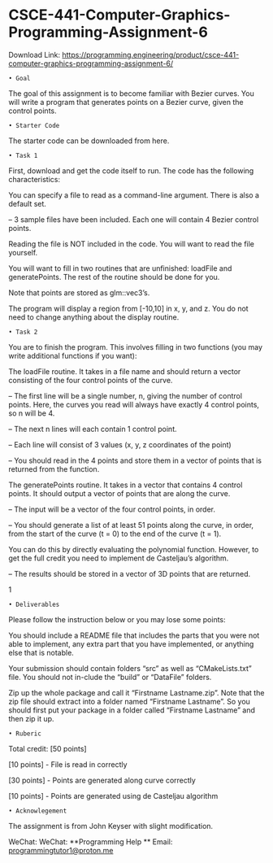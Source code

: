 # CSCE-441-Computer-Graphics-Programming-Assignment-6
Download Link: https://programming.engineering/product/csce-441-computer-graphics-programming-assignment-6/


    • Goal

The goal of this assignment is to become familiar with Bezier curves. You will write a program that generates points on a Bezier curve, given the control points.

    • Starter Code

The starter code can be downloaded from here.

    • Task 1

First, download and get the code itself to run. The code has the following characteristics:

You can specify a file to read as a command-line argument. There is also a default set.

– 3 sample files have been included. Each one will contain 4 Bezier control points.

Reading the file is NOT included in the code. You will want to read the file yourself.

You will want to fill in two routines that are unfinished: loadFile and generatePoints. The rest of the routine should be done for you.

Note that points are stored as glm::vec3’s.

The program will display a region from [-10,10] in x, y, and z. You do not need to change anything about the display routine.

    • Task 2

You are to finish the program. This involves filling in two functions (you may write additional functions if you want):

The loadFile routine. It takes in a file name and should return a vector consisting of the four control points of the curve.

– The first line will be a single number, n, giving the number of control points. Here, the curves you read will always have exactly 4 control points, so n will be 4.

– The next n lines will each contain 1 control point.

– Each line will consist of 3 values (x, y, z coordinates of the point)

– You should read in the 4 points and store them in a vector of points that is returned from the function.

The generatePoints routine. It takes in a vector that contains 4 control points. It should output a vector of points that are along the curve.

– The input will be a vector of the four control points, in order.

– You should generate a list of at least 51 points along the curve, in order, from the start of the curve (t = 0) to the end of the curve (t = 1).

You can do this by directly evaluating the polynomial function. However, to get the full credit you need to implement de Casteljau’s algorithm.

– The results should be stored in a vector of 3D points that are returned.

1

    • Deliverables

Please follow the instruction below or you may lose some points:

You should include a README file that includes the parts that you were not able to implement, any extra part that you have implemented, or anything else that is notable.

Your submission should contain folders “src” as well as “CMakeLists.txt” file. You should not in-clude the “build” or “DataFile” folders.

Zip up the whole package and call it “Firstname Lastname.zip”. Note that the zip file should extract into a folder named “Firstname Lastname”. So you should first put your package in a folder called “Firstname Lastname” and then zip it up.


    • Ruberic

Total credit: [50 points]

[10 points] - File is read in correctly

[30 points] - Points are generated along curve correctly

[10 points] - Points are generated using de Casteljau algorithm

    • Acknowlegement

The assignment is from John Keyser with slight modification.


WeChat: WeChat: **Programming Help ** Email: programmingtutor1@proton.me



